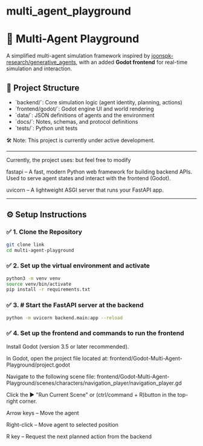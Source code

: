# multi_agent_playground
# 🧠 Multi-Agent Playground

A simplified multi-agent simulation framework inspired by [joonspk-research/generative_agents](https://github.com/joonspk-research/generative_agents), 
with an added **Godot frontend** for real-time simulation and interaction.

## 🔧 Project Structure
- \`backend/\`: Core simulation logic (agent identity, planning, actions)
- \`frontend/godot/\`: Godot engine UI and world rendering
- \`data/\`: JSON definitions of agents and the environment
- \`docs/\`: Notes, schemas, and protocol definitions
- \`tests/\`: Python unit tests

🛠️ Note: This project is currently under active development.

---

Currently, the project uses: but feel free to modify 

fastapi – A fast, modern Python web framework for building backend APIs. Used to serve agent states and interact with the frontend (Godot).

uvicorn – A lightweight ASGI server that runs your FastAPI app.

---
## ⚙️ Setup Instructions

### ✅ 1. Clone the Repository

```bash
git clone link
cd multi-agent-playground
```

### ✅ 2. Set up the virtual environment and activate
```bash
python3 -m venv venv
source venv/bin/activate
pip install -r requirements.txt
```
### ✅ 3. # Start the FastAPI server at the backend
```bash
python -m uvicorn backend.main:app --reload
```

### ✅ 4. Set up the frontend and commands to run the frontend
Install Godot (version 3.5 or later recommended).

In Godot, open the project file located at:
frontend/Godot-Multi-Agent-Playground/project.godot

Navigate to the following scene file:
frontend/Godot-Multi-Agent-Playground/scenes/characters/navigation_player/navigation_player.gd

Click the ▶️ "Run Current Scene" or (ctrl/command + R)button in the top-right corner.

Arrow keys – Move the agent

Right-click – Move agent to selected position

R key – Request the next planned action from the backend

